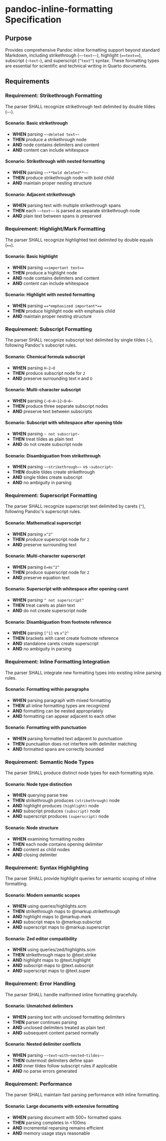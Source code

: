 # pandoc-inline-formatting Specification

## Purpose
Provides comprehensive Pandoc inline formatting support beyond standard Markdown, including strikethrough (`~~text~~`), highlight (`==text==`), subscript (`~text~`), and superscript (`^text^`) syntax. These formatting types are essential for scientific and technical writing in Quarto documents.
## Requirements
### Requirement: Strikethrough Formatting
The parser SHALL recognize strikethrough text delimited by double tildes (`~~`).

#### Scenario: Basic strikethrough
- **WHEN** parsing `~~deleted text~~`
- **THEN** produce a strikethrough node
- **AND** node contains delimiters and content
- **AND** content can include whitespace

#### Scenario: Strikethrough with nested formatting
- **WHEN** parsing `~~**bold deleted**~~`
- **THEN** produce strikethrough node with bold child
- **AND** maintain proper nesting structure

#### Scenario: Adjacent strikethrough
- **WHEN** parsing text with multiple strikethrough spans
- **THEN** each `~~text~~` is parsed as separate strikethrough node
- **AND** plain text between spans is preserved

### Requirement: Highlight/Mark Formatting
The parser SHALL recognize highlighted text delimited by double equals (`==`).

#### Scenario: Basic highlight
- **WHEN** parsing `==important text==`
- **THEN** produce a highlight node
- **AND** node contains delimiters and content
- **AND** content can include whitespace

#### Scenario: Highlight with nested formatting
- **WHEN** parsing `==*emphasized important*==`
- **THEN** produce highlight node with emphasis child
- **AND** maintain proper nesting structure

### Requirement: Subscript Formatting
The parser SHALL recognize subscript text delimited by single tildes (`~`), following Pandoc's subscript rules.

#### Scenario: Chemical formula subscript
- **WHEN** parsing `H~2~O`
- **THEN** produce subscript node for `2`
- **AND** preserve surrounding text `H` and `O`

#### Scenario: Multi-character subscript
- **WHEN** parsing `C~6~H~12~O~6~`
- **THEN** produce three separate subscript nodes
- **AND** preserve text between subscripts

#### Scenario: Subscript with whitespace after opening tilde
- **WHEN** parsing `~ not subscript~`
- **THEN** treat tildes as plain text
- **AND** do not create subscript node

#### Scenario: Disambiguation from strikethrough
- **WHEN** parsing `~~strikethrough~~` vs `~subscript~`
- **THEN** double tildes create strikethrough
- **AND** single tildes create subscript
- **AND** no ambiguity in parsing

### Requirement: Superscript Formatting
The parser SHALL recognize superscript text delimited by carets (`^`), following Pandoc's superscript rules.

#### Scenario: Mathematical superscript
- **WHEN** parsing `x^2^`
- **THEN** produce superscript node for `2`
- **AND** preserve surrounding text

#### Scenario: Multi-character superscript
- **WHEN** parsing `E=mc^2^`
- **THEN** produce superscript node for `2`
- **AND** preserve equation text

#### Scenario: Superscript with whitespace after opening caret
- **WHEN** parsing `^ not superscript^`
- **THEN** treat carets as plain text
- **AND** do not create superscript node

#### Scenario: Disambiguation from footnote reference
- **WHEN** parsing `[^1]` vs `x^2^`
- **THEN** brackets with caret create footnote reference
- **AND** standalone carets create superscript
- **AND** no ambiguity in parsing

### Requirement: Inline Formatting Integration
The parser SHALL integrate new formatting types into existing inline parsing rules.

#### Scenario: Formatting within paragraphs
- **WHEN** parsing paragraph with mixed formatting
- **THEN** all inline formatting types are recognized
- **AND** formatting can be nested appropriately
- **AND** formatting can appear adjacent to each other

#### Scenario: Formatting with punctuation
- **WHEN** parsing formatted text adjacent to punctuation
- **THEN** punctuation does not interfere with delimiter matching
- **AND** formatted spans are correctly bounded

### Requirement: Semantic Node Types
The parser SHALL produce distinct node types for each formatting style.

#### Scenario: Node type distinction
- **WHEN** querying parse tree
- **THEN** strikethrough produces `(strikethrough)` node
- **AND** highlight produces `(highlight)` node
- **AND** subscript produces `(subscript)` node
- **AND** superscript produces `(superscript)` node

#### Scenario: Node structure
- **WHEN** examining formatting nodes
- **THEN** each node contains opening delimiter
- **AND** content as child nodes
- **AND** closing delimiter

### Requirement: Syntax Highlighting
The parser SHALL provide highlight queries for semantic scoping of inline formatting.

#### Scenario: Modern semantic scopes
- **WHEN** using queries/highlights.scm
- **THEN** strikethrough maps to @markup.strikethrough
- **AND** highlight maps to @markup.mark
- **AND** subscript maps to @markup.subscript
- **AND** superscript maps to @markup.superscript

#### Scenario: Zed editor compatibility
- **WHEN** using queries/zed/highlights.scm
- **THEN** strikethrough maps to @text.strike
- **AND** highlight maps to @text.highlight
- **AND** subscript maps to @text.subscript
- **AND** superscript maps to @text.super

### Requirement: Error Handling
The parser SHALL handle malformed inline formatting gracefully.

#### Scenario: Unmatched delimiters
- **WHEN** parsing text with unclosed formatting delimiters
- **THEN** parser continues parsing
- **AND** unclosed delimiters treated as plain text
- **AND** subsequent content parsed normally

#### Scenario: Nested delimiter conflicts
- **WHEN** parsing `~~text~with~nested~tildes~~`
- **THEN** outermost delimiters define span
- **AND** inner tildes follow subscript rules if applicable
- **AND** no parse errors generated

### Requirement: Performance
The parser SHALL maintain fast parsing performance with inline formatting.

#### Scenario: Large documents with extensive formatting
- **WHEN** parsing document with 500+ formatted spans
- **THEN** parsing completes in <100ms
- **AND** incremental reparsing remains efficient
- **AND** memory usage stays reasonable

